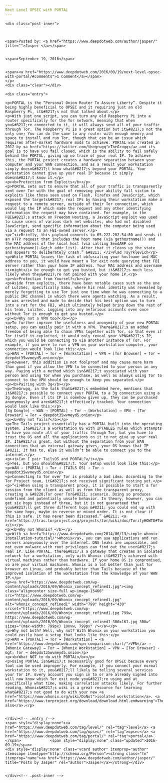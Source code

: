 ```yaml
---
Next Level OPSEC with PORTAL
---
```

<article class="post-listing post-15459 post type-post status-publish format-standard has-post-thumbnail hentry category-deepdot-news tag-level tag-opsec tag-portal">
    
    <div class="post-inner">
    
    
        
    <span>Posted by: <a href="https://www.deepdotweb.com/author/jasper/" title="">Jasper </a></span>
    
    
    <span>September 19, 2016</span>
    
    
    <span><a href="https://www.deepdotweb.com/2016/09/19/next-level-opsec-with-portal/#comments">1 Comment</a></span>
    </p>
    <div class="clear"></div>
    
    <div class="entry">
    
    <p>PORTAL is the “Personal Onion Router To Assure Liberty”. Despite it being highly beneficial to OPSEC and it requiring just an old Raspberry Pi, it&#8217;s not that talked about.</p>
    <p>With just one script, you can turn any old Raspberry Pi into a router specifically for the Tor network, meaning that when you&#8217;re connected to it, it will always send all of your traffic through Tor. The Raspberry Pi is a great option but it&#8217;s not the only one; You can do the same to any router with enough memory and space to install and run Tor, though that can be an issue which requires after-market hardware mods to achieve. PORTAL was created in 2012 by <a href="https://twitter.com/thegrugq">TheGrugq</a> and its goal is to have you fail closed, which is the ability to fail safely behind the PORTAL, giving up no trace of your real IP. To achieve this, the PORTAL project creates a hardware separation between your computer and your WAN connection, and as a result your workstation simply doesn&#8217;t know what&#8217;s beyond your PORTAL. Your workstation cannot give up your real IP because it simply doesn&#8217;t know it.</p>
    <p><b>Protection from Exploits</b></p>
    <p>PORTAL sets out to ensure that all of your traffic is transparently sent over Tor with the goal of removing your ability fall victim to exploits like those seen used on Flash, Firefox and JavaScript, which exposed the targets&#8217; real IPs by having their workstation make a request to a remote server, outside of their Tor connection, which would log the IP which made the request and any other identifying information the request may have contained. For example, in the FBI&#8217;s attack on Freedom Hosting, a JavaScript exploit was used to cause users of various dark net websites, who had not disabled JavaScript, send specific information about the computer being used via a request to an FBI-owned server.</p>
    <p>“<i>Briefly, this payload connects to 65.222.202.54:80 and sends it an HTTP request that includes the host name (via gethostname()) and the MAC address of the local host (via calling SendARP on gethostbyname()-&gt;h_addr_list). After that it cleans up the state and appears to deliberately crash.” &#8211; </i>Vlad Tsyrklevich</p>
    <p>While PORTAL leaves the task of obfuscating your hostname and MAC address to you, it would have meant a Tor exit node querying that FBI server rather than your home IP address. Your MAC address and username <i>might</i> be enough to get you busted, but it&#8217;s much less likely when they&#8217;re not paired with your home IP.</p>
    <p><b>Protection from Yourself</b></p>
    <p>Aside from exploits, there have been notable cases such as the one of LulzSec, specifically Sabu, where his real identity was revealed by merely forgetting to use Tor just one time when he was connecting to a public IRC channel in which there were agents watching. As a result, he was arrested and made to decide that his best option was to turn into a rat for the FBI, which ultimately helped bring down the rest of his team, LulzSec. Logging into any nefarious accounts even once without Tor is enough to get you busted.</p>
    <p><b>Why not a VPN too?</b></p>
    <p>To further improve the usefulness and anonymity of your new PORTAL setup, you can easily pair it with a VPN. There&#8217;s an added freedom of being able to chain VPNs together with Tor, so that even if Tor itself is exploited, it would only reveal your VPN&#8217;s IP, which you would be connecting to via another instance of Tor. For example, if you were to run a VPN on your workstation computer, your connection would look like this:</p>
    <p>WAN → [PORTAL] → Tor → [Workstation] → VPN → [Tor Browser] → Tor → deepdot35wvmeyd5.onion</p>
    <p>However, this addition is not foolproof and may cause more harm than good if you allow the VPN to be connected to your person in any way. Paying with a method which isn&#8217;t associated with your person and using Tor when you purchase, as well as always using Tor to connect to the VPN should be enough to keep you separated.</p>
    <p><b>Pairing with 3g</b></p>
    <p>TheGrugq, in the talk that&#8217;s embedded here, mentions that it&#8217;s possible to connect your PORTAL to a 3g connection using a 3g dongle. Even if its IP is somehow given up, they can be purchased anonymously and aren&#8217;t effectively tracked. Your connection would look like this:</p>
    [3g Dongle] → WAN → [PORTAL] → Tor → [Workstation] → VPN → [Tor Browser] → Tor → deepdot35wvmeyd5.onion</p>
    <p><b>Why not Tails?</b></p>
    <p>The Tails project essentially has a PORTAL built into the operating system. It&#8217;s a workstation OS with IPTABLES rules which attempts to have you route all of your traffic through Tor, but you have to trust the OS and all the applications on it to not give up your real IP. It&#8217;s great, but without the separation from your WAN connection that an external gateway gives, your OS knows that IP &#8211; It has to, else it wouldn’t be able to connect you to the internet.</p>
    <p><i>Can I pair TailsOS and PORTAL?</i></p>
    <p>Yes, but you shouldn&#8217;t. Your setup would look like this:</p>
    <p>WAN → [PORTAL] → Tor → [TAILS OS] → Tor → deepdot35wvmeyd5.onion</p>
    <p>Connecting to Tor over Tor is probably a bad idea. According to the Tor Project team, it&#8217;s not received significant testing yet.</p>
    <p>“<i>When using a transparent proxy, it is possible to start a Tor session from the client as well as from the transparent proxy, creating a &#8220;Tor over Tor&#8221; scenario. Doing so produces undefined and potentially unsafe behavior. In theory, however, you can get six hops instead of three, but it is not guaranteed that you&#8217;ll get three different hops &#8211; you could end up with the same hops, maybe in reverse or mixed order. It is not clear if this is safe. It has never been discussed.” &#8211; <a href="https://trac.torproject.org/projects/tor/wiki/doc/TorifyHOWTO#ToroverTor">Source</a>.</i></p>
    <p><b>Why not Whonix? </b></p>
    <p>With <a href="https://www.deepdotweb.com/2014/06/13/simple-whonix-installation-tutorial/">Whonix</a>, you can use applications and run servers anonymously over the internet. DNS leaks are impossible, and not even malware with root privileges can find out the user&#8217;s real IP. Like PORTAL, there&#8217;s a gateway that creates an isolated network for a workstation, only with Whonix it&#8217;s achieved with virtual machines rather than hardware. If your home OS is compromised, so are your virtual machines. Whonix is a lot better than just Tor browser on Linux, and probably better than Tails because of the improved isolation of the workstation from the knowledge of your WAN IP.</p>
    <p><a href="https://www.deepdotweb.com/wp-content/uploads/2016/09/Whonix_concept_refined1.jpg"><img class="aligncenter size-full wp-image-15460" src="https://www.deepdotweb.com/wp-content/uploads/2016/09/Whonix_concept_refined1.jpg" alt="whonix_concept_refined1" width="799" height="430" srcset="https://www.deepdotweb.com/wp-content/uploads/2016/09/Whonix_concept_refined1.jpg 799w, https://www.deepdotweb.com/wp-content/uploads/2016/09/Whonix_concept_refined1-300x161.jpg 300w" sizes="(max-width: 799px) 100vw, 799px" /></a></p>
    <p>Why not both? Well, why not? With Whonix on your workstation you could easily have a setup that looks like this:</p>
    <p>WAN → [PORTAL] → Tor → [Workstation] → <a href="https://www.deepdotweb.com/vpn-comparison-chart/">VPN</a> → [Whonix Gateway] → Tor → [Whonix Workstation] → VPN → [Tor Browser] -&gt; Tor → deepdot35wvmeyd5.onion</p>
    <p><b>What NOT to do with PORTAL</b></p>
    <p>Using PORTAL isn&#8217;t necessarily good for OPSEC because every tool can be used improperly. For example, if you connect your normal workstation to it, you&#8217;ll likely be telling several services your Tor IP. Every account you sign in to or are already signed into will now know which Tor exit node you&#8217;re using and at specifically what time, making correlation attacks likely. For further reading, Whonix&#8217;s wiki is a great resource for learning what&#8217;s not good to do with your new <a href="https://www.whonix.org/wiki/DoNot">isolated workstation</a>. <a href="https://www.torproject.org/download/download.html.en#warning">There&#8217;s also</a>.</p>
    
    
    </div><!-- .entry /-->
    <span style="display:none"><a href="https://www.deepdotweb.com/tag/level/" rel="tag">level</a> <a href="https://www.deepdotweb.com/tag/opsec/" rel="tag">opsec</a> <a href="https://www.deepdotweb.com/tag/portal/" rel="tag">portal</a></span>				<span style="display:none" class="updated">2016-09-19</span>
    <div style="display:none" class="vcard author" itemprop="author" itemscope itemtype="http://schema.org/Person"><strong class="fn" itemprop="name"><a href="https://www.deepdotweb.com/author/jasper/" title="Posts by Jasper" rel="author">Jasper</a></strong></div>
    
    
    </div><!-- .post-inner -->
</article><!-- .post-listing -->


